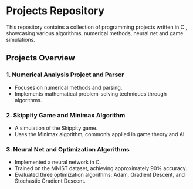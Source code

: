 # Projects Repository

This repository contains a collection of programming projects written in C , showcasing various algorithms, numerical methods, neural net and game simulations.

## Projects Overview

### 1. Numerical Analysis Project and Parser
- Focuses on numerical methods and parsing.
- Implements mathematical problem-solving techniques through algorithms.

### 2. Skippity Game and Minimax Algorithm
- A simulation of the Skippity game.
- Uses the Minimax algorithm, commonly applied in game theory and AI.

### 3. Neural Net and Optimization Algorithms
- Implemented a neural network in C.
- Trained on the MNIST dataset, achieving approximately 90% accuracy.
- Evaluated three optimization algorithms: Adam, Gradient Descent, and Stochastic Gradient Descent.